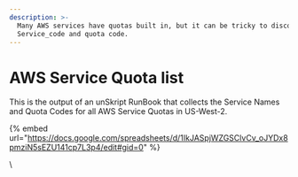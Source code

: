 ```yaml
---
description: >-
  Many AWS services have quotas built in, but it can be tricky to discover the
  Service_code and quota code.
---
```


# AWS Service Quota list

This is the output of an unSkript RunBook that collects the Service Names and Quota Codes for all AWS Service Quotas in US-West-2.

{% embed url="https://docs.google.com/spreadsheets/d/1IkJASpjWZGSClvCv_oJYDx8pmziN5sEZU141cp7L3p4/edit#gid=0" %}

\
